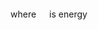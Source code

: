 <p align="center"><img src="/tex/4b86421507b9105972d9964ea2217678.svg?invert_in_darkmode&sanitize=true" align=middle width=92.23157294999999pt height=15.572667pt/></p>

where <img src="/tex/84df98c65d88c6adf15d4645ffa25e47.svg?invert_in_darkmode&sanitize=true" align=middle width=13.08219659999999pt height=22.465723500000017pt/> is energy
